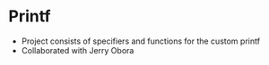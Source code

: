 # Printf
- Project consists of specifiers and functions for the custom printf
- Collaborated with Jerry Obora
